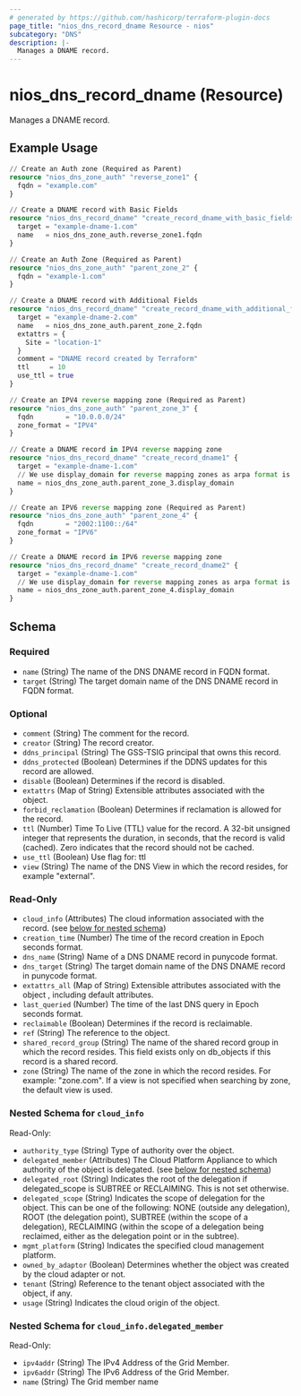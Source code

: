 ```yaml
---
# generated by https://github.com/hashicorp/terraform-plugin-docs
page_title: "nios_dns_record_dname Resource - nios"
subcategory: "DNS"
description: |-
  Manages a DNAME record.
---
```


# nios_dns_record_dname (Resource)

Manages a DNAME record.

## Example Usage

```terraform
// Create an Auth zone (Required as Parent)
resource "nios_dns_zone_auth" "reverse_zone1" {
  fqdn = "example.com"
}

// Create a DNAME record with Basic Fields
resource "nios_dns_record_dname" "create_record_dname_with_basic_fields" {
  target = "example-dname-1.com"
  name   = nios_dns_zone_auth.reverse_zone1.fqdn
}

// Create an Auth Zone (Required as Parent)
resource "nios_dns_zone_auth" "parent_zone_2" {
  fqdn = "example-1.com"
}

// Create a DNAME record with Additional Fields
resource "nios_dns_record_dname" "create_record_dname_with_additional_fields" {
  target = "example-dname-2.com"
  name   = nios_dns_zone_auth.parent_zone_2.fqdn
  extattrs = {
    Site = "location-1"
  }
  comment = "DNAME record created by Terraform"
  ttl     = 10
  use_ttl = true
}

// Create an IPV4 reverse mapping zone (Required as Parent)
resource "nios_dns_zone_auth" "parent_zone_3" {
  fqdn        = "10.0.0.0/24"
  zone_format = "IPV4"
}

// Create a DNAME record in IPV4 reverse mapping zone
resource "nios_dns_record_dname" "create_record_dname1" {
  target = "example-dname-1.com"
  // We use display_domain for reverse mapping zones as arpa format is required for name
  name = nios_dns_zone_auth.parent_zone_3.display_domain
}

// Create an IPV6 reverse mapping zone (Required as Parent)
resource "nios_dns_zone_auth" "parent_zone_4" {
  fqdn        = "2002:1100::/64"
  zone_format = "IPV6"
}

// Create a DNAME record in IPV6 reverse mapping zone
resource "nios_dns_record_dname" "create_record_dname2" {
  target = "example-dname-1.com"
  // We use display_domain for reverse mapping zones as arpa format is required for name
  name = nios_dns_zone_auth.parent_zone_4.display_domain
}
```

<!-- schema generated by tfplugindocs -->
## Schema

### Required

- `name` (String) The name of the DNS DNAME record in FQDN format.
- `target` (String) The target domain name of the DNS DNAME record in FQDN format.

### Optional

- `comment` (String) The comment for the record.
- `creator` (String) The record creator.
- `ddns_principal` (String) The GSS-TSIG principal that owns this record.
- `ddns_protected` (Boolean) Determines if the DDNS updates for this record are allowed.
- `disable` (Boolean) Determines if the record is disabled.
- `extattrs` (Map of String) Extensible attributes associated with the object.
- `forbid_reclamation` (Boolean) Determines if reclamation is allowed for the record.
- `ttl` (Number) Time To Live (TTL) value for the record. A 32-bit unsigned integer that represents the duration, in seconds, that the record is valid (cached). Zero indicates that the record should not be cached.
- `use_ttl` (Boolean) Use flag for: ttl
- `view` (String) The name of the DNS View in which the record resides, for example "external".

### Read-Only

- `cloud_info` (Attributes) The cloud information associated with the record. (see [below for nested schema](#nestedatt--cloud_info))
- `creation_time` (Number) The time of the record creation in Epoch seconds format.
- `dns_name` (String) Name of a DNS DNAME record in punycode format.
- `dns_target` (String) The target domain name of the DNS DNAME record in punycode format.
- `extattrs_all` (Map of String) Extensible attributes associated with the object , including default attributes.
- `last_queried` (Number) The time of the last DNS query in Epoch seconds format.
- `reclaimable` (Boolean) Determines if the record is reclaimable.
- `ref` (String) The reference to the object.
- `shared_record_group` (String) The name of the shared record group in which the record resides. This field exists only on db_objects if this record is a shared record.
- `zone` (String) The name of the zone in which the record resides. For example: "zone.com". If a view is not specified when searching by zone, the default view is used.

<a id="nestedatt--cloud_info"></a>
### Nested Schema for `cloud_info`

Read-Only:

- `authority_type` (String) Type of authority over the object.
- `delegated_member` (Attributes) The Cloud Platform Appliance to which authority of the object is delegated. (see [below for nested schema](#nestedatt--cloud_info--delegated_member))
- `delegated_root` (String) Indicates the root of the delegation if delegated_scope is SUBTREE or RECLAIMING. This is not set otherwise.
- `delegated_scope` (String) Indicates the scope of delegation for the object. This can be one of the following: NONE (outside any delegation), ROOT (the delegation point), SUBTREE (within the scope of a delegation), RECLAIMING (within the scope of a delegation being reclaimed, either as the delegation point or in the subtree).
- `mgmt_platform` (String) Indicates the specified cloud management platform.
- `owned_by_adaptor` (Boolean) Determines whether the object was created by the cloud adapter or not.
- `tenant` (String) Reference to the tenant object associated with the object, if any.
- `usage` (String) Indicates the cloud origin of the object.

<a id="nestedatt--cloud_info--delegated_member"></a>
### Nested Schema for `cloud_info.delegated_member`

Read-Only:

- `ipv4addr` (String) The IPv4 Address of the Grid Member.
- `ipv6addr` (String) The IPv6 Address of the Grid Member.
- `name` (String) The Grid member name
